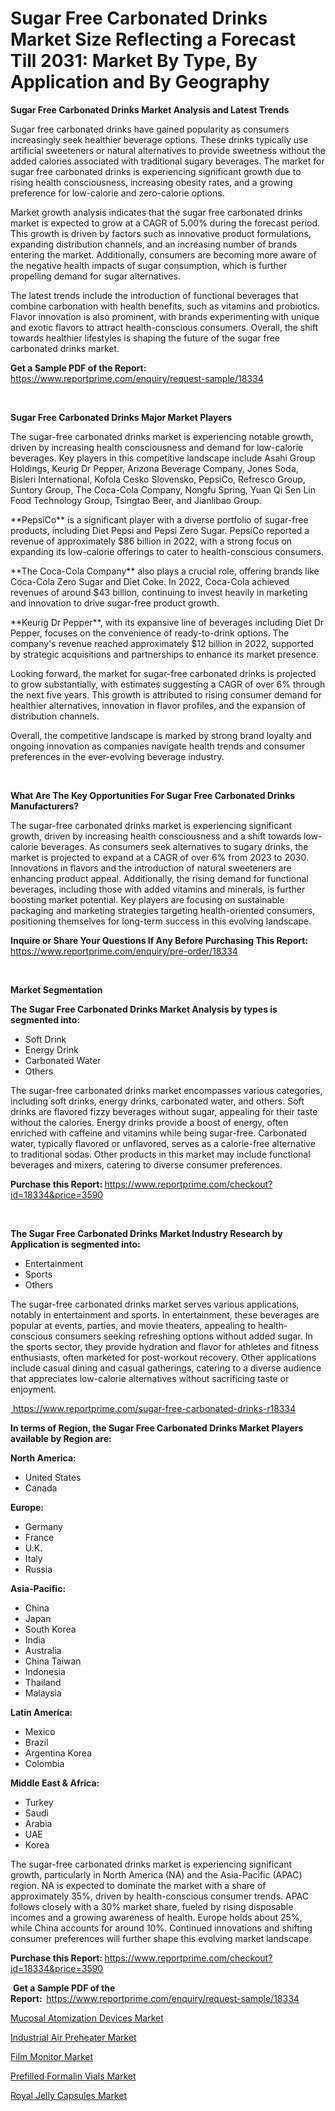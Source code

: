 <p><h1>Sugar Free Carbonated Drinks Market Size Reflecting a Forecast Till 2031: Market By Type, By Application and By Geography</h1></p><p><strong>Sugar Free Carbonated Drinks Market Analysis and Latest Trends</strong></p>
<p><p>Sugar free carbonated drinks have gained popularity as consumers increasingly seek healthier beverage options. These drinks typically use artificial sweeteners or natural alternatives to provide sweetness without the added calories associated with traditional sugary beverages. The market for sugar free carbonated drinks is experiencing significant growth due to rising health consciousness, increasing obesity rates, and a growing preference for low-calorie and zero-calorie options.</p><p>Market growth analysis indicates that the sugar free carbonated drinks market is expected to grow at a CAGR of 5.00% during the forecast period. This growth is driven by factors such as innovative product formulations, expanding distribution channels, and an increasing number of brands entering the market. Additionally, consumers are becoming more aware of the negative health impacts of sugar consumption, which is further propelling demand for sugar alternatives. </p><p>The latest trends include the introduction of functional beverages that combine carbonation with health benefits, such as vitamins and probiotics. Flavor innovation is also prominent, with brands experimenting with unique and exotic flavors to attract health-conscious consumers. Overall, the shift towards healthier lifestyles is shaping the future of the sugar free carbonated drinks market.</p></p>
<p><strong>Get a Sample PDF of the Report:&nbsp;</strong> <a href="https://www.reportprime.com/enquiry/request-sample/18334?utm_campaign=1197&utm_medium=2&utm_source=Github&utm_content=ia&utm_term=21112024&utm_id=sugar-free-carbonated-drinks">https://www.reportprime.com/enquiry/request-sample/18334</a></p>
<p>&nbsp;</p>
<p><strong>Sugar Free Carbonated Drinks Major Market Players</strong></p>
<p><p>The sugar-free carbonated drinks market is experiencing notable growth, driven by increasing health consciousness and demand for low-calorie beverages. Key players in this competitive landscape include Asahi Group Holdings, Keurig Dr Pepper, Arizona Beverage Company, Jones Soda, Bisleri International, Kofola Cesko Slovensko, PepsiCo, Refresco Group, Suntory Group, The Coca-Cola Company, Nongfu Spring, Yuan Qi Sen Lin Food Technology Group, Tsingtao Beer, and Jianlibao Group.</p><p>**PepsiCo** is a significant player with a diverse portfolio of sugar-free products, including Diet Pepsi and Pepsi Zero Sugar. PepsiCo reported a revenue of approximately $86 billion in 2022, with a strong focus on expanding its low-calorie offerings to cater to health-conscious consumers.</p><p>**The Coca-Cola Company** also plays a crucial role, offering brands like Coca-Cola Zero Sugar and Diet Coke. In 2022, Coca-Cola achieved revenues of around $43 billion, continuing to invest heavily in marketing and innovation to drive sugar-free product growth.</p><p>**Keurig Dr Pepper**, with its expansive line of beverages including Diet Dr Pepper, focuses on the convenience of ready-to-drink options. The company's revenue reached approximately $12 billion in 2022, supported by strategic acquisitions and partnerships to enhance its market presence.</p><p>Looking forward, the market for sugar-free carbonated drinks is projected to grow substantially, with estimates suggesting a CAGR of over 6% through the next five years. This growth is attributed to rising consumer demand for healthier alternatives, innovation in flavor profiles, and the expansion of distribution channels. </p><p>Overall, the competitive landscape is marked by strong brand loyalty and ongoing innovation as companies navigate health trends and consumer preferences in the ever-evolving beverage industry.</p></p>
<p>&nbsp;</p>
<p><strong>What Are The Key Opportunities For Sugar Free Carbonated Drinks Manufacturers?</strong></p>
<p><p>The sugar-free carbonated drinks market is experiencing significant growth, driven by increasing health consciousness and a shift towards low-calorie beverages. As consumers seek alternatives to sugary drinks, the market is projected to expand at a CAGR of over 6% from 2023 to 2030. Innovations in flavors and the introduction of natural sweeteners are enhancing product appeal. Additionally, the rising demand for functional beverages, including those with added vitamins and minerals, is further boosting market potential. Key players are focusing on sustainable packaging and marketing strategies targeting health-oriented consumers, positioning themselves for long-term success in this evolving landscape.</p></p>
<p><strong>Inquire or Share Your Questions If Any Before Purchasing This Report:</strong> <a href="https://www.reportprime.com/enquiry/pre-order/18334?utm_campaign=1197&utm_medium=2&utm_source=Github&utm_content=ia&utm_term=21112024&utm_id=sugar-free-carbonated-drinks">https://www.reportprime.com/enquiry/pre-order/18334</a></p>
<p>&nbsp;</p>
<p><strong>Market Segmentation</strong></p>
<p><strong>The Sugar Free Carbonated Drinks Market Analysis by types is segmented into:</strong></p>
<p><ul><li>Soft Drink</li><li>Energy Drink</li><li>Carbonated Water</li><li>Others</li></ul></p>
<p><p>The sugar-free carbonated drinks market encompasses various categories, including soft drinks, energy drinks, carbonated water, and others. Soft drinks are flavored fizzy beverages without sugar, appealing for their taste without the calories. Energy drinks provide a boost of energy, often enriched with caffeine and vitamins while being sugar-free. Carbonated water, typically flavored or unflavored, serves as a calorie-free alternative to traditional sodas. Other products in this market may include functional beverages and mixers, catering to diverse consumer preferences.</p></p>
<p><strong>Purchase this Report:&nbsp;</strong><a href="https://www.reportprime.com/checkout?id=18334&price=3590&utm_campaign=1197&utm_medium=2&utm_source=Github&utm_content=ia&utm_term=21112024&utm_id=sugar-free-carbonated-drinks">https://www.reportprime.com/checkout?id=18334&price=3590</a></p>
<p>&nbsp;</p>
<p><strong>The Sugar Free Carbonated Drinks Market Industry Research by Application is segmented into:</strong></p>
<p><ul><li>Entertainment</li><li>Sports</li><li>Others</li></ul></p>
<p><p>The sugar-free carbonated drinks market serves various applications, notably in entertainment and sports. In entertainment, these beverages are popular at events, parties, and movie theaters, appealing to health-conscious consumers seeking refreshing options without added sugar. In the sports sector, they provide hydration and flavor for athletes and fitness enthusiasts, often marketed for post-workout recovery. Other applications include casual dining and casual gatherings, catering to a diverse audience that appreciates low-calorie alternatives without sacrificing taste or enjoyment.</p></p>
<p><a href="https://www.reportprime.com/sugar-free-carbonated-drinks-r18334?utm_campaign=1197&utm_medium=2&utm_source=Github&utm_content=ia&utm_term=21112024&utm_id=sugar-free-carbonated-drinks">&nbsp;https://www.reportprime.com/sugar-free-carbonated-drinks-r18334</a></p>
<p><strong>In terms of Region, the Sugar Free Carbonated Drinks Market Players available by Region are:</strong></p>
<p>
    <p> <strong> North America: </strong>
        <ul>
            <li>United States</li>
            <li>Canada</li>
        </ul>
        </p> 
    <p> <strong> Europe: </strong>
        <ul>
            <li>Germany</li>
            <li>France</li>
            <li>U.K.</li>
            <li>Italy</li>
            <li>Russia</li>
        </ul>
        </p> 
    <p> <strong> Asia-Pacific: </strong>
        <ul>
            <li>China</li>
            <li>Japan</li>
            <li>South Korea</li>
            <li>India</li>
            <li>Australia</li>
            <li>China Taiwan</li>
            <li>Indonesia</li>
            <li>Thailand</li>
            <li>Malaysia</li>
        </ul>
        </p> 
    <p> <strong> Latin America: </strong>
        <ul>
            <li>Mexico</li>
            <li>Brazil</li>
            <li>Argentina Korea</li>
            <li>Colombia</li>
        </ul>
        </p> 
    <p> <strong> Middle East & Africa: </strong>
        <ul>
            <li>Turkey</li>
            <li>Saudi</li>
            <li>Arabia</li>
            <li>UAE</li>
            <li>Korea</li>
        </ul>
    </p>
    </p>
<p><p>The sugar-free carbonated drinks market is experiencing significant growth, particularly in North America (NA) and the Asia-Pacific (APAC) region. NA is expected to dominate the market with a share of approximately 35%, driven by health-conscious consumer trends. APAC follows closely with a 30% market share, fueled by rising disposable incomes and a growing awareness of health. Europe holds about 25%, while China accounts for around 10%. Continued innovations and shifting consumer preferences will further shape this evolving market landscape.</p></p>
<p><strong>Purchase this Report: </strong><a href="https://www.reportprime.com/checkout?id=18334&price=3590&utm_campaign=1197&utm_medium=2&utm_source=Github&utm_content=ia&utm_term=21112024&utm_id=sugar-free-carbonated-drinks">https://www.reportprime.com/checkout?id=18334&price=3590</a></p>
<p>&nbsp;<strong>Get a Sample PDF of the Report:&nbsp;&nbsp;</strong><a href="https://www.reportprime.com/enquiry/request-sample/18334?utm_campaign=1197&utm_medium=2&utm_source=Github&utm_content=ia&utm_term=21112024&utm_id=sugar-free-carbonated-drinks">https://www.reportprime.com/enquiry/request-sample/18334</a></p>
<p><strong></strong></p>
<p><p><a href="https://www.linkedin.com/pulse/mucosal-atomization-devices-market-outlook-from-2024-2031-ct3lc?utm_campaign=1197&utm_medium=2&utm_source=Github&utm_content=ia&utm_term=21112024&utm_id=sugar-free-carbonated-drinks">Mucosal Atomization Devices Market</a></p><p><a href="https://www.linkedin.com/pulse/industrial-air-preheater-market-report-2024-2031-evaluating-rusac?utm_campaign=1197&utm_medium=2&utm_source=Github&utm_content=ia&utm_term=21112024&utm_id=sugar-free-carbonated-drinks">Industrial Air Preheater Market</a></p><p><a href="https://www.linkedin.com/pulse/film-monitor-market-analysis-future-growth-trends-revenue-lykfc?utm_campaign=1197&utm_medium=2&utm_source=Github&utm_content=ia&utm_term=21112024&utm_id=sugar-free-carbonated-drinks">Film Monitor Market</a></p><p><a href="https://issuu.com/reportprime-2/docs/prefilled-formalin-vials-market-siz_07ec4539bc275e?utm_campaign=1197&utm_medium=2&utm_source=Github&utm_content=ia&utm_term=21112024&utm_id=sugar-free-carbonated-drinks">Prefilled Formalin Vials Market</a></p><p><a href="https://issuu.com/reportprime-2/docs/royal-jelly-capsules-market-size-20_bf1a1815a0b7ec?utm_campaign=1197&utm_medium=2&utm_source=Github&utm_content=ia&utm_term=21112024&utm_id=sugar-free-carbonated-drinks">Royal Jelly Capsules Market</a></p></p>